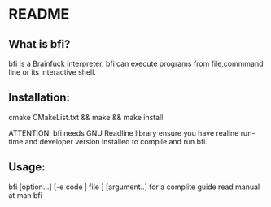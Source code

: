 # README
## What is bfi? ##
bfi is a Brainfuck interpreter.
bfi can execute programs from file,commmand line 
or its interactive shell.

## Installation: ##
cmake CMakeList.txt && make && make install

ATTENTION:
bfi needs GNU Readline library
ensure you have realine run-time and
developer version installed to compile
and run bfi.

## Usage: ##
bfi [option...] [-e code | file ] [argument..]
for a complite guide read manual at
man bfi
